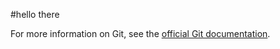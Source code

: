 #hello there

For more information on Git, see the
[official Git documentation](https://git-scm.com/).